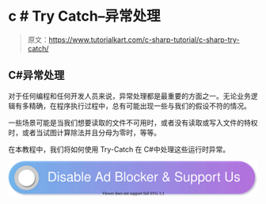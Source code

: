 # c # Try Catch–异常处理

> 原文：<https://www.tutorialkart.com/c-sharp-tutorial/c-sharp-try-catch/>

## C#异常处理

对于任何编程和任何开发人员来说，异常处理都是最重要的方面之一。无论业务逻辑有多精确，在程序执行过程中，总有可能出现一些与我们的假设不符的情况。

一些场景可能是当我们想要读取的文件不可用时，或者没有读取或写入文件的特权时，或者当试图计算除法并且分母为零时，等等。

在本教程中，我们将如何使用 Try-Catch 在 C#中处理这些运行时异常。

[![](img/925da31b32d6bc3827932f6c8afb11bb.png)](https://www.tutorialkart.com/)